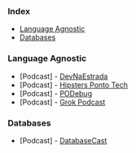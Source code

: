 ### Index

* [Language Agnostic](#language-agnostic)
* [Databases](#databases)


### Language Agnostic

* [Podcast] - [DevNaEstrada](http://devnaestrada.com.br)
* [Podcast] - [Hipsters Ponto Tech](http://hipsters.tech)
* [Podcast] - [PODebug](http://www.podebug.com)
* [Podcast] - [Grok Podcast](http://www.grokpodcast.com)

### Databases

* [Podcast] - [DatabaseCast](http://databasecast.com.br)
